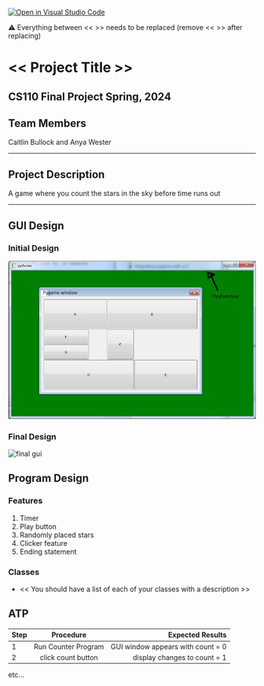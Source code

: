 [![Open in Visual Studio Code](https://classroom.github.com/assets/open-in-vscode-718a45dd9cf7e7f842a935f5ebbe5719a5e09af4491e668f4dbf3b35d5cca122.svg)](https://classroom.github.com/online_ide?assignment_repo_id=14588388&assignment_repo_type=AssignmentRepo)

:warning: Everything between << >> needs to be replaced (remove << >> after replacing)

# << Project Title >>
## CS110 Final Project Spring, 2024

## Team Members

Caitlin Bullock and Anya Wester

***

## Project Description

A game where you count the stars in the sky before time runs out 

***    

## GUI Design

### Initial Design

![initial gui](assets/gui.jpg)

### Final Design

![final gui](assets/finalgui.jpg)

## Program Design

### Features

1. Timer
2. Play button
3. Randomly placed stars 
4. Clicker feature
5. Ending statement

### Classes

- << You should have a list of each of your classes with a description >>

## ATP

| Step                 |Procedure             |Expected Results                   |
|----------------------|:--------------------:|----------------------------------:|
|  1                   | Run Counter Program  |GUI window appears with count = 0  |
|  2                   | click count button   | display changes to count = 1      |
etc...
